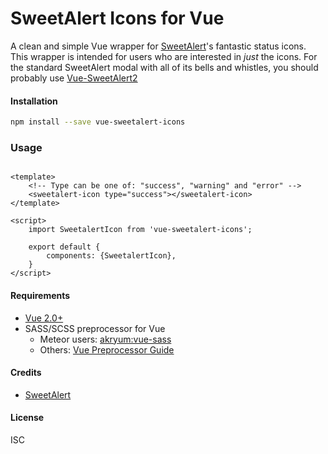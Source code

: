 # SweetAlert Icons for Vue
A clean and simple Vue wrapper for [SweetAlert](https://sweetalert.js.org/)'s fantastic status icons. This wrapper is intended for users who are interested in _just_ the icons. For the standard SweetAlert modal with all of its bells and whistles, you should probably use [Vue-SweetAlert2](https://github.com/avil13/vue-sweetalert2#readme)

#### Installation
```bash
npm install --save vue-sweetalert-icons
```

### Usage
```vue

<template>
    <!-- Type can be one of: "success", "warning" and "error" -->
    <sweetalert-icon type="success"></sweetalert-icon>
</template>

<script>
    import SweetalertIcon from 'vue-sweetalert-icons';
    
    export default {
        components: {SweetalertIcon},
    }
</script>

```

#### Requirements
- [Vue 2.0+](https://vuejs.org/)
- SASS/SCSS preprocessor for Vue
    - Meteor users: [akryum:vue-sass](https://github.com/meteor-vue/vue-meteor/tree/master/packages/vue-sass)
    - Others: [Vue Preprocessor Guide](https://vue-loader.vuejs.org/guide/pre-processors.html)
    
#### Credits
- [SweetAlert](https://sweetalert.js.org/)

#### License
ISC
